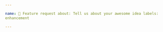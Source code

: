 ```yaml
---

name: 🤩 Feature request about: Tell us about your awesome idea labels:
enhancement

---
```


<!-- THANK YOU for taking a moment to improve this project. 🤘🏿 You rock! 🎸 |-->

<!--
Replace this comment with a clear and concise description of what you're
suggesting. Be sure to include sample code, screenshots, related PR/issue
links, etc.

🚩 If you encountered a bug, please report it as a bug instead of a feature
request.
|-->

<!--
<details><summary><strong>Alternatives and workarounds</strong></summary>

For posterity, uncomment this block and replace this text with a clear and
concise description of any alternative solutions you've encountered or any
temporary workarounds you've come up with.

</details>
-->

